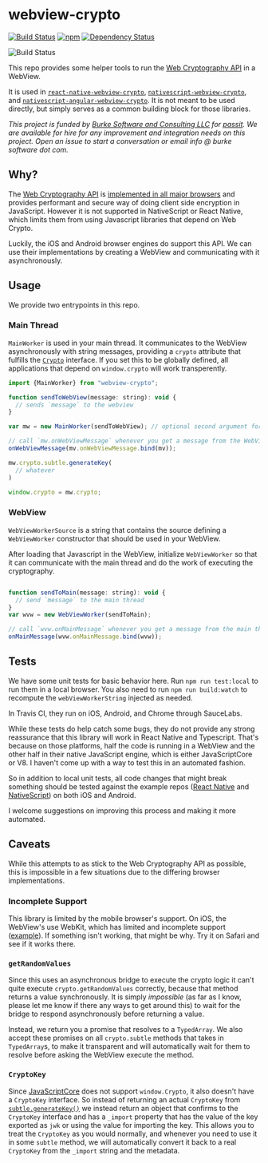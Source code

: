 # webview-crypto

[![Build Status](https://travis-ci.org/saulshanabrook/webview-crypto.svg?branch=master)](https://travis-ci.org/saulshanabrook/webview-crypto)
[![npm](https://img.shields.io/npm/v/webview-crypto.svg?maxAge=2592000?style=flat-square)](https://www.npmjs.com/package/webview-crypto)
[![Dependency Status](https://dependencyci.com/github/saulshanabrook/webview-crypto/badge)](https://dependencyci.com/github/saulshanabrook/webview-crypto)

![Build Status](https://saucelabs.com/browser-matrix/sshanabrook.svg)

This repo provides some helper tools to run the [Web Cryptography API](https://developer.mozilla.org/en-US/docs/Web/API/Web_Crypto_API)
in a WebView.

It is used in
[`react-native-webview-crypto`](https://github.com/saulshanabrook/react-native-webview-crypto),
[`nativescript-webview-crypto`](https://github.com/saulshanabrook/nativescript-webview-crypto), and
[`nativescript-angular-webview-crypto`](https://github.com/saulshanabrook/nativescript-angular-webview-crypto). It is not meant to be used directly, but simply serves as a common building
block for those libraries.


*This project is funded by [Burke Software and Consulting LLC](http://burkesoftware.com/) for [passit](http://passit.io/). We are available for hire for any improvement and integration needs on this project. Open an issue to start a conversation or email info @ burke software dot com.*

## Why?

The [Web Cryptography API](https://developer.mozilla.org/en-US/docs/Web/API/Web_Crypto_API)
is [implemented in all major browsers](http://caniuse.com/#feat=cryptography)
and provides performant and secure way of doing client side encryption in
JavaScript. However it is not supported in NativeScript or React Native, which
limits them from using Javascript libraries that depend on Web Crypto.

Luckily, the iOS and Android browser engines do support this API.
We can use their implementations by creating a WebView and communicating
with it asynchronously.

## Usage
We provide two entrypoints in this repo.

### Main Thread

`MainWorker` is used in your main thread. It communicates to the WebView
asynchronously with string messages, providing a `crypto` attribute
that fulfills the [`Crypto`](https://developer.mozilla.org/en-US/docs/Web/API/Crypto)
interface. If you set this to be globally defined, all applications that depend
on `window.crypto` will work transperently.

```javascript
import {MainWorker} from "webview-crypto";

function sendToWebView(message: string): void {
  // sends `message` to the webview
}

var mw = new MainWorker(sendToWebView); // optional second argument for debug on or off

// call `mw.onWebViewMessage` whenever you get a message from the WebView
onWebViewMessage(mv.onWebViewMessage.bind(mv));

mw.crypto.subtle.generateKey(
  // whatever
)

window.crypto = mw.crypto;
```

### WebView

`WebViewWorkerSource` is a string that contains the source defining
a `WebViewWorker` constructor that should be used in your WebView.

After loading that Javascript in the WebView, initialize
`WebViewWorker` so that it can communicate with the main thread and do the
work of executing the cryptography.

```javascript

function sendToMain(message: string): void {
  // send `message` to the main thread
}
var wvw = new WebViewWorker(sendToMain);

// call `wvw.onMainMessage` whenever you get a message from the main thread
onMainMessage(wvw.onMainMessage.bind(wvw));
```

## Tests

We have some unit tests for basic behavior here.
Run `npm run test:local` to run them in a local browser. You also need to run
`npm run build:watch` to recompute the `webViewWorkerString` injected as needed.

In Travis CI, they run on iOS, Android, and Chrome through SauceLabs.

While these tests do help catch some bugs, they do not provide any strong
reassurance that this library will work in React Native and Typescript. That's
because on those platforms, half the code is running in a WebView and the
other half in their native JavaScript engine, which is either JavaScriptCore or
V8. I haven't come up with a way to test this in an automated fashion.

So in addition to local unit tests, all code changes that might break something
should be tested against the example repos ([React Native](https://github.com/saulshanabrook/react-native-webview-crypto-example)
and [NativeScript](https://github.com/saulshanabrook/nativescript-webview-crypto-example))
on both iOS and Android.

I welcome suggestions on improving this process and making it more automated.

## Caveats
While this attempts to as stick to the Web Cryptography API as possible,
this is impossible in a few situations due to the differing browser
implementations.

### Incomplete Support
This library is limited by the mobile browser's support. On iOS, the WebView's
use WebKit, which has limited and incomplete support ([example](https://bugs.webkit.org/show_bug.cgi?id=151308)).
If something isn't working, that might be why. Try it on Safari and see if it
works there.

### `getRandomValues`

Since this uses an asynchronous bridge to execute the crypto logic it
can't quite execute `crypto.getRandomValues` correctly, because that method
returns a value synchronously. It is simply *impossible* (as far as I know,
please let me know if there any ways to get around this) to wait for the
bridge to respond asynchronously before returning a value.

Instead, we return you a promise that resolves to a `TypedArray`.
We also accept these promises on all `crypto.subtle` methods that takes in
`TypedArray`s, to make it transparent and will automatically wait for
them to resolve before asking the WebView execute the method.

### `CryptoKey`
Since [JavaScriptCore](https://facebook.github.io/react-native/docs/javascript-environment.html#javascript-runtime)
does not support `window.Crypto`, it also doesn't have a `CryptoKey` interface.
So instead of returning an actual `CryptoKey` from
[`subtle.generateKey()`](https://developer.mozilla.org/en-US/docs/Web/API/SubtleCrypto/generateKey)
we instead return an object that confirms to the `CryptoKey` interface and has
a `_import` property that has the value of the key exported as `jwk` or using
the value for importing the key. This allows
you to treat the `CryptoKey` as you would normally, and whenever you need to use
it in some `subtle` method, we will automatically convert it back to a real
`CryptoKey` from the `_import` string and the metadata.
